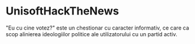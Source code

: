 # UnisoftHackTheNews
"Eu cu cine votez?" este un chestionar cu caracter informativ, ce care ca scop alinierea ideologiilor politice ale utilizatorului cu un partid activ.
